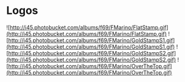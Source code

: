 # Logos #

![http://i45.photobucket.com/albums/f69/FMarino/FlatStamp.gif](http://i45.photobucket.com/albums/f69/FMarino/FlatStamp.gif)
![http://i45.photobucket.com/albums/f69/FMarino/GoldStampS1.gif](http://i45.photobucket.com/albums/f69/FMarino/GoldStampS1.gif)
![http://i45.photobucket.com/albums/f69/FMarino/GoldStampS2.gif](http://i45.photobucket.com/albums/f69/FMarino/GoldStampS2.gif)
![http://i45.photobucket.com/albums/f69/FMarino/OverTheTop.gif](http://i45.photobucket.com/albums/f69/FMarino/OverTheTop.gif)